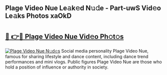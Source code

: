 ## Plage Video Nue Le𝚊k𝚎d N𝚞𝚍e - Part-uwS Vid𝚎o Le𝚊ks Photos xaOkD

# <h2><a href="http://fb11rdq.evod.top/?m=Plage+Video+Nue">🔗 👉🔴 Plage Video Nue Vid𝚎o Ph𝚘t𝚘s</a></h2>

[![Plage Video Nue N𝚞d𝚎s](https://i.imgur.com/8V9OHl7.gif)](http://fb11rdq.evod.top/?m=Plage+Video+Nue)
Social media personality Plage Video Nue, famous for sharing lifestyle and dance content, including dance trend performances and mini vlogs. Public figures Plage Video Nue are those who hold a position of influence or authority in society. 
